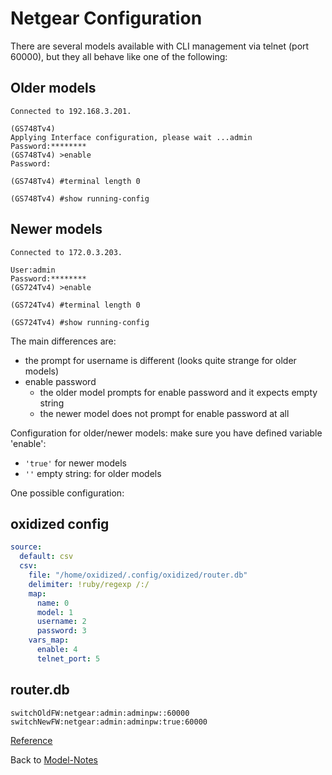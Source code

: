 # Netgear Configuration

There are several models available with CLI management via telnet (port 60000), but they all behave like one of the following:

## Older models

```text
Connected to 192.168.3.201.

(GS748Tv4)
Applying Interface configuration, please wait ...admin
Password:********
(GS748Tv4) >enable
Password:

(GS748Tv4) #terminal length 0

(GS748Tv4) #show running-config
```

## Newer models

```text
Connected to 172.0.3.203.

User:admin
Password:********
(GS724Tv4) >enable

(GS724Tv4) #terminal length 0

(GS724Tv4) #show running-config
```

The main differences are:

* the prompt for username is different (looks quite strange for older models)
* enable password
  * the older model prompts for enable password and it expects empty string
  * the newer model does not prompt for enable password at all

Configuration for older/newer models: make sure you have defined variable 'enable':

* `'true'` for newer models
* `''` empty string: for older models

One possible configuration:

## oxidized config

```yaml
source:
  default: csv
  csv:
    file: "/home/oxidized/.config/oxidized/router.db"
    delimiter: !ruby/regexp /:/
    map:
      name: 0
      model: 1
      username: 2
      password: 3
    vars_map:
      enable: 4
      telnet_port: 5
```

## router.db

```text
switchOldFW:netgear:admin:adminpw::60000
switchNewFW:netgear:admin:adminpw:true:60000
```

[Reference](https://github.com/ytti/oxidized/pull/1268)

Back to [Model-Notes](README.md)

